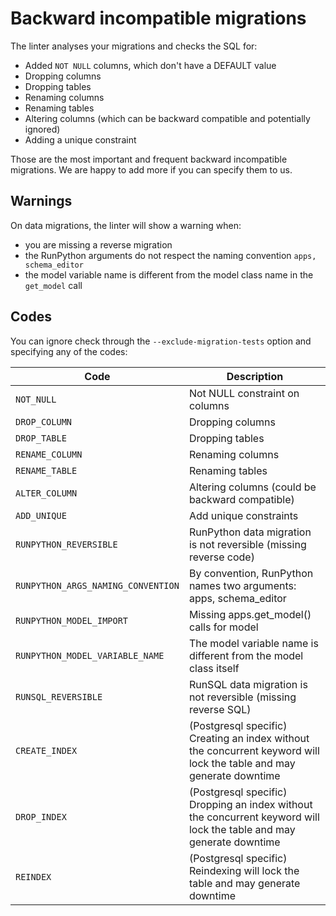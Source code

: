 # Backward incompatible migrations

The linter analyses your migrations and checks the SQL for:

- Added `NOT NULL` columns, which don't have a DEFAULT value
- Dropping columns
- Dropping tables
- Renaming columns
- Renaming tables
- Altering columns (which can be backward compatible and potentially ignored)
- Adding a unique constraint

Those are the most important and frequent backward incompatible migrations.
We are happy to add more if you can specify them to us.


## Warnings

On data migrations, the linter will show a warning when:
* you are missing a reverse migration
* the RunPython arguments do not respect the naming convention `apps, schema_editor`
* the model variable name is different from the model class name in the `get_model` call

## Codes

You can ignore check through the `--exclude-migration-tests` option and specifying any of the codes:

|               Code                |            Description                                               |
|-----------------------------------|----------------------------------------------------------------------|
|`NOT_NULL`                         | Not NULL constraint on columns
|`DROP_COLUMN`                      | Dropping columns
|`DROP_TABLE`                       | Dropping tables
|`RENAME_COLUMN`                    | Renaming columns
|`RENAME_TABLE`                     | Renaming tables
|`ALTER_COLUMN`                     | Altering columns (could be backward compatible)
|`ADD_UNIQUE`                       | Add unique constraints
|`RUNPYTHON_REVERSIBLE`             | RunPython data migration is not reversible (missing reverse code)
|`RUNPYTHON_ARGS_NAMING_CONVENTION` | By convention, RunPython names two arguments: apps, schema_editor
|`RUNPYTHON_MODEL_IMPORT`           | Missing apps.get_model() calls for model
|`RUNPYTHON_MODEL_VARIABLE_NAME`    | The model variable name is different from the model class itself
|`RUNSQL_REVERSIBLE`                | RunSQL data migration is not reversible (missing reverse SQL)
|`CREATE_INDEX`                     | (Postgresql specific) Creating an index without the concurrent keyword will lock the table and may generate downtime
|`DROP_INDEX`                       | (Postgresql specific) Dropping an index without the concurrent keyword will lock the table and may generate downtime
|`REINDEX`                          | (Postgresql specific) Reindexing will lock the table and may generate downtime
